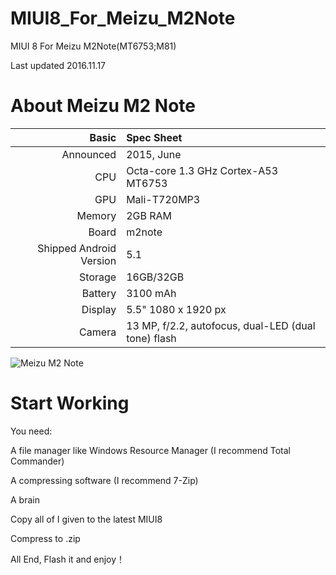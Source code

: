 # MIUI8_For_Meizu_M2Note

MIUI 8 For Meizu M2Note(MT6753;M81)

Last updated 2016.11.17


# About Meizu M2 Note 


Basic   | Spec Sheet
-------:|:-------------------------
Announced | 2015, June
CPU     | Octa-core 1.3 GHz Cortex-A53 MT6753
GPU     | Mali-T720MP3
Memory  | 2GB RAM
Board   | m2note
Shipped Android Version | 5.1
Storage | 16GB/32GB
Battery | 3100 mAh
Display | 5.5" 1080 x 1920 px
Camera  | 13 MP, f/2.2, autofocus, dual-LED (dual tone) flash

![Meizu M2 Note](http://mymeizu.ru/bitrix/templates/m2note/content/color_4.jpg)



# Start Working

You need:

A file manager like Windows Resource Manager (I recommend Total Commander)
 
A compressing software (I recommend 7-Zip)

A brain

Copy all of I given to the latest MIUI8

Compress to .zip

All End, Flash it and enjoy！
